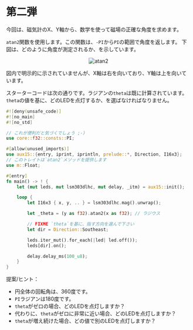 <!-- # Take 2 -->

# 第二弾

<!-- 
This time, we'll use math to get the precise angle that the magnetic field forms with the X and Y
axes of the magnetometer.
 -->

今回は、磁気計のX、Y軸から、数学を使って磁場の正確な角度を求めます。

<!-- 
We'll use the `atan2` function. This function returns an angle in the `-PI` to `PI` range. The
graphic below shows how this angle is measured:
 -->

`atan2`関数を使用します。この関数は、`-PI`から`PI`の範囲で角度を返します。
下図は、どのように角度が測定されるか、を示しています。

<p align="center">
<img title="atan2" src="https://upload.wikimedia.org/wikipedia/commons/0/03/Atan2_60.svg">
</p>

<!-- 
Although not explicitly shown in this graph the X axis points to the right and the Y axis points up.
 -->

図内で明示的に示されていませんが、X軸は右を向いており、Y軸は上を向いています。

<!-- 
Here's the starter code. `theta`, in radians, has already been computed. You need to pick which LED
to turn on based on the value of `theta`.
 -->

スターターコードは次の通りです。ラジアンの`theta`は既に計算されています。
`theta`の値を基に、どのLEDを点灯するか、を選ばなければなりません。

``` rust
#![deny(unsafe_code)]
#![no_main]
#![no_std]

// これが便利だと気づくでしょう ;-)
use core::f32::consts::PI;

#[allow(unused_imports)]
use aux15::{entry, iprint, iprintln, prelude::*, Direction, I16x3};
// このトレイトは`atan2`メソッドを提供します
use m::Float;

#[entry]
fn main() -> ! {
    let (mut leds, mut lsm303dlhc, mut delay, _itm) = aux15::init();

    loop {
        let I16x3 { x, y, .. } = lsm303dlhc.mag().unwrap();

        let _theta = (y as f32).atan2(x as f32); // ラジウス

        // FIXME `theta`を基に、指す方向を選んで下さい
        let dir = Direction::Southeast;

        leds.iter_mut().for_each(|led| led.off());
        leds[dir].on();

        delay.delay_ms(100_u8);
    }
}
```

<!-- Suggestions/tips: -->

提案/ヒント：

<!-- 
- A whole circle rotation equals 360 degrees.
- `PI` radians is equivalent to 180 degrees.
- If `theta` was zero, what LED would you turn on?
- If `theta` was, instead, very close to zero, what LED would you turn on?
- If `theta` kept increasing, at what value would you turn on a different LED?
 -->

- 円全体の回転角は、360度です。
- `PI`ラジアンは180度です。
- `theta`がゼロの場合、どのLEDを点灯しますか？
- 代わりに、`theta`がゼロに非常に近い場合、どのLEDを点灯しますか？
- `theta`が増え続けた場合、どの値で別のLEDを点灯しますか？
